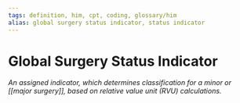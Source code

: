 ```yaml
---
tags: definition, him, cpt, coding, glossary/him
alias: global surgery status indicator, status indicator
---
```

# Global Surgery Status Indicator
*An assigned indicator, which determines classification for a minor or [[major surgery]], based on relative value unit (RVU) calculations.*
